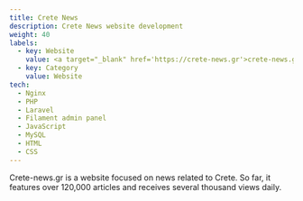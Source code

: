 ```yaml
---
title: Crete News
description: Crete News website development
weight: 40
labels:
  - key: Website
    value: <a target="_blank" href='https://crete-news.gr'>crete-news.gr</a>
  - key: Category
    value: Website
tech:
  - Nginx
  - PHP
  - Laravel
  - Filament admin panel
  - JavaScript
  - MySQL
  - HTML
  - CSS
---
```


Crete-news.gr is a website focused on news related to Crete. So far, it features over 120,000 articles and receives several thousand views daily.
